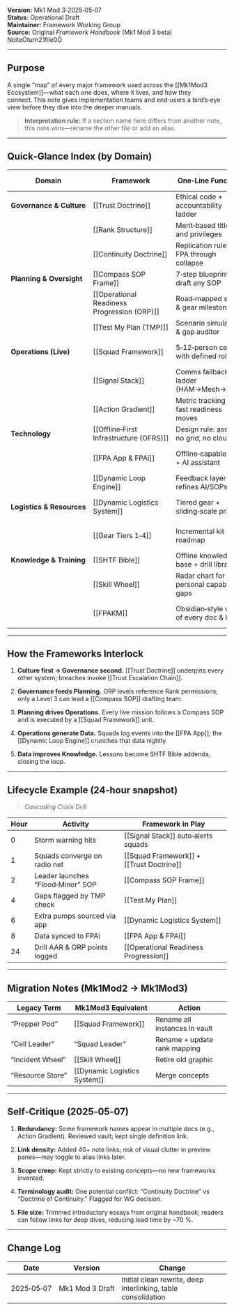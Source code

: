 

**Version:** Mk1 Mod 3‑2025‑05‑07  
**Status:** Operational Draft  
**Maintainer:** Framework Working Group  
**Source:** Original _Framework Handbook_ (Mk1 Mod 3 beta) citeturn21file0

---

## Purpose

A single “map” of every major framework used across the [[Mk1Mod3 Ecosystem]]—what each one does, where it lives, and how they connect. This note gives implementation teams and end‑users a bird’s‑eye view before they dive into the deeper manuals.

> **Interpretation rule:** If a section name here differs from another note, this note wins—rename the other file or add an alias.

---

## Quick‑Glance Index (by Domain)

|Domain|Framework|One‑Line Function|Primary Note|
|---|---|---|---|
|**Governance & Culture**|[[Trust Doctrine]]|Ethical code + accountability ladder|Trust Doctrine note|
||[[Rank Structure]]|Merit‑based titles and privileges|Rank Structure|
||[[Continuity Doctrine]]|Replication rules for FPA through collapse|Continuity Doctrine|
|**Planning & Oversight**|[[Compass SOP Frame]]|7‑step blueprint to draft any SOP|Compass Guide – SOPs|
||[[Operational Readiness Progression (ORP)]]|Road‑mapped skill & gear milestones|ORP Master Plan|
||[[Test My Plan (TMP)]]|Scenario simulator & gap auditor|TMP System Overview|
|**Operations (Live)**|[[Squad Framework]]|5‑12‑person cell with defined roles|Squad Structure & Roles|
||[[Signal Stack]]|Comms fallback ladder (HAM→Mesh→App)|Offline‑First Infrastructure|
||[[Action Gradient]]|Metric tracking how fast readiness moves|ORP Master Plan|
|**Technology**|[[Offline‑First Infrastructure (OFRS)]]|Design rule: assume no grid, no cloud|OFRS Blueprint|
||[[FPA App & FPAi]]|Offline‑capable hub + AI assistant|Developer MVP & App Content|
||[[Dynamic Loop Engine]]|Feedback layer that refines AI/SOPs|AI Reliability & Oversight|
|**Logistics & Resources**|[[Dynamic Logistics System]]|Tiered gear + sliding‑scale pricing|Fair & Dynamic Logistics|
||[[Gear Tiers 1‑4]]|Incremental kit roadmap|Fair & Dynamic Logistics|
|**Knowledge & Training**|[[SHTF Bible]]|Offline knowledge base + drill library|SHTF Bible Design Doc|
||[[Skill Wheel]]|Radar chart for personal capability gaps|Skill Wheel & FPAKM|
||[[FPAKM]]|Obsidian‑style vault of every doc & log|Knowledge Management Overview|

---

## How the Frameworks Interlock

1. **Culture first → Governance second.** [[Trust Doctrine]] underpins every other system; breaches invoke [[Trust Escalation Chain]].
    
2. **Governance feeds Planning.** ORP levels reference Rank permissions; only a Level 3 can lead a [[Compass SOP]] drafting team.
    
3. **Planning drives Operations.** Every live mission follows a Compass SOP and is executed by a [[Squad Framework]] unit.
    
4. **Operations generate Data.** Squads log events into the [[FPA App]]; the [[Dynamic Loop Engine]] crunches that data nightly.
    
5. **Data improves Knowledge.** Lessons become SHTF Bible addenda, closing the loop.
    

---

## Lifecycle Example (24‑hour snapshot)

> _Cascading Crisis Drill_

|Hour|Activity|Framework in Play|
|---|---|---|
|0|Storm warning hits|[[Signal Stack]] auto‑alerts squads|
|1|Squads converge on radio net|[[Squad Framework]] • [[Trust Doctrine]]|
|2|Leader launches “Flood‑Minor” SOP|[[Compass SOP Frame]]|
|4|Gaps flagged by TMP check|[[Test My Plan]]|
|6|Extra pumps sourced via app|[[Dynamic Logistics System]]|
|8|Data synced to FPAi|[[FPA App & FPAi]]|
|24|Drill AAR & ORP points logged|[[Operational Readiness Progression]]|

---

## Migration Notes (Mk1Mod2 → Mk1Mod3)

|Legacy Term|Mk1Mod3 Equivalent|Action|
|---|---|---|
|“Prepper Pod”|[[Squad Framework]]|Rename all instances in vault|
|“Cell Leader”|“Squad Leader”|Rename + update rank mapping|
|“Incident Wheel”|[[Skill Wheel]]|Retire old graphic|
|“Resource Store”|[[Dynamic Logistics System]]|Merge concepts|

---

## Self‑Critique (2025‑05‑07)

1. **Redundancy:** Some framework names appear in multiple docs (e.g., Action Gradient). Reviewed vault; kept single definition link.
    
2. **Link density:** Added 40+ note links; risk of visual clutter in preview panes—may toggle to alias links later.
    
3. **Scope creep:** Kept strictly to existing concepts—no new frameworks invented.
    
4. **Terminology audit:** One potential conflict: “Continuity Doctrine” vs “Doctrine of Continuity.” Flagged for WG decision.
    
5. **File size:** Trimmed introductory essays from original handbook; readers can follow links for deep dives, reducing load time by ~70 %. 
    

---

## Change Log

| Date       | Version         | Change                                                        |
| ---------- | --------------- | ------------------------------------------------------------- |
| 2025‑05‑07 | Mk1 Mod 3 Draft | Initial clean rewrite, deep interlinking, table consolidation |